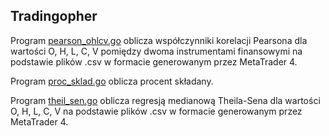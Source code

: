 ## Tradingopher

Program [pearson_ohlcv.go](https://github.com/piotrbajdek/tradingopher/blob/main/pearson_ohlcv.go) oblicza współczynniki korelacji Pearsona dla wartości O, H, L, C, V pomiędzy dwoma instrumentami finansowymi na podstawie plików .csv w formacie generowanym przez MetaTrader 4.

Program [proc_sklad.go](https://github.com/piotrbajdek/tradingopher/blob/main/proc_sklad.go) oblicza procent składany.

Program [theil_sen.go](https://github.com/piotrbajdek/tradingopher/blob/main/theil_sen.go) oblicza regresją medianową Theila-Sena dla wartości O, H, L, C, V na podstawie plików .csv w formacie generowanym przez MetaTrader 4.
